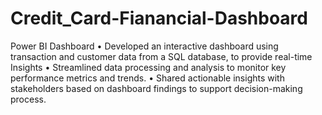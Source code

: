 # Credit_Card-Fianancial-Dashboard
Power BI Dashboard
•	Developed an interactive dashboard using transaction and customer data from a SQL database, to provide real-time Insights
•	Streamlined data processing and analysis to monitor key performance metrics and trends.
•	Shared actionable insights with stakeholders based on dashboard findings to support decision-making process.
